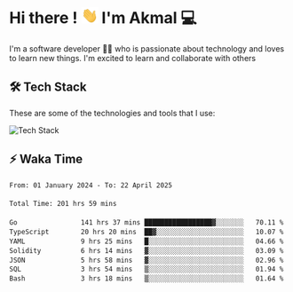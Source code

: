 # Hi there ! <img src="https://github.com/ABSphreak/ABSphreak/blob/master/gifs/Hi.gif" width="30"> I'm Akmal  💻

I'm a software developer 👨‍💻 who is passionate about technology and loves to learn new things. I'm excited to learn and collaborate with others

## 🛠️ Tech Stack

These are some of the technologies and tools that I use:

![Tech Stack](https://skillicons.dev/icons?i=typescript,nodejs,javascript,express,nest,sequelize,go,rabbitmq,python,solidity,react,vue,next,nuxtjs,webpack,vite,tailwindcss,bootstrap,css,scss,html,vercel,firebase,heroku,netlify,docker,postgresql,mongodb,redis,mysql,graphql,git,github,gitlab,vscode,figma,postman,pytorch,tensorflow,bash)

## ⚡ Waka Time
<!--START_SECTION:waka-->

```txt
From: 01 January 2024 - To: 22 April 2025

Total Time: 201 hrs 59 mins

Go                141 hrs 37 mins █████████████████▓░░░░░░░   70.11 %
TypeScript        20 hrs 20 mins  ██▓░░░░░░░░░░░░░░░░░░░░░░   10.07 %
YAML              9 hrs 25 mins   █░░░░░░░░░░░░░░░░░░░░░░░░   04.66 %
Solidity          6 hrs 14 mins   ▓░░░░░░░░░░░░░░░░░░░░░░░░   03.09 %
JSON              5 hrs 58 mins   ▓░░░░░░░░░░░░░░░░░░░░░░░░   02.96 %
SQL               3 hrs 54 mins   ▒░░░░░░░░░░░░░░░░░░░░░░░░   01.94 %
Bash              3 hrs 18 mins   ▒░░░░░░░░░░░░░░░░░░░░░░░░   01.64 %
```

<!--END_SECTION:waka-->


